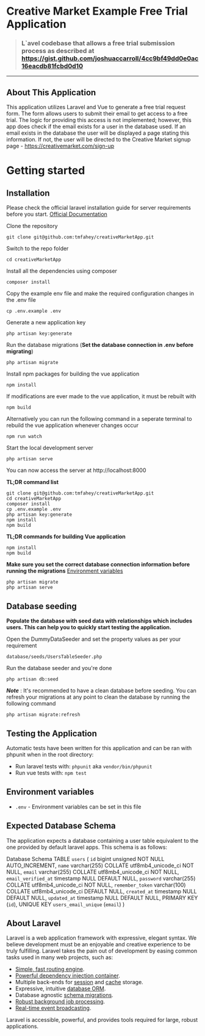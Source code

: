 # Creative Market Example Free Trial Application

> ### L`avel codebase that allows a free trial submission process as described at https://gist.github.com/joshuaccarroll/4cc9bf49dd0e0ac16eacdb81fcbd0d10

----------

## About This Application

This application utilizes Laravel and Vue to generate a free trial request form. The form allows users to submit their email to get access to a free trial. The logic for providing this access is not implemented; however, this app does check if the email exists for a user in the database used. If an email exists in the database the user will be displayed a page stating this information. If not, the user will be directed to the Creative Market signup page - https://creativemarket.com/sign-up

# Getting started

## Installation

Please check the official laravel installation guide for server requirements before you start. [Official Documentation](https://laravel.com/docs/7.x/installation)

Clone the repository

    git clone git@github.com:tmfahey/creativeMarketApp.git

Switch to the repo folder

    cd creativeMarketApp

Install all the dependencies using composer

    composer install

Copy the example env file and make the required configuration changes in the .env file

    cp .env.example .env

Generate a new application key

    php artisan key:generate

Run the database migrations (**Set the database connection in .env before migrating**)

    php artisan migrate

Install npm packages for building the vue application

    npm install

If modifications are ever made to the vue application, it must be rebuilt with

    npm build

Alternatively you can run the following command in a seperate terminal to rebuild the vue application whenever changes occur

    npm run watch

Start the local development server

    php artisan serve

You can now access the server at http://localhost:8000

**TL;DR command list**

    git clone git@github.com:tmfahey/creativeMarketApp.git
    cd creativeMarketApp
    composer install
    cp .env.example .env
    php artisan key:generate
    npm install
    npm build

**TL;DR commands for building Vue application**    

    npm install
    npm build

**Make sure you set the correct database connection information before running the migrations** [Environment variables](#environment-variables)

    php artisan migrate
    php artisan serve

## Database seeding

**Populate the database with seed data with relationships which includes users. This can help you to quickly start testing the application.**

Open the DummyDataSeeder and set the property values as per your requirement

    database/seeds/UsersTableSeeder.php

Run the database seeder and you're done

    php artisan db:seed

***Note*** : It's recommended to have a clean database before seeding. You can refresh your migrations at any point to clean the database by running the following command

    php artisan migrate:refresh

## Testing the Application

Automatic tests have been written for this application and can be ran with phpunit when in the root directory:

- Run laravel tests with: `phpunit` aka `vendor/bin/phpunit`
- Run vue tests with: `npm test`

## Environment variables

- `.env` - Environment variables can be set in this file

## Expected Database Schema

The application expects a database containing a user table equivalent to the one provided by default laravel apps. This schema is as follows:

Database Schema
TABLE `users` (
  `id` bigint unsigned NOT NULL AUTO_INCREMENT,
  `name` varchar(255) COLLATE utf8mb4_unicode_ci NOT NULL,
  `email` varchar(255) COLLATE utf8mb4_unicode_ci NOT NULL,
  `email_verified_at` timestamp NULL DEFAULT NULL,
  `password` varchar(255) COLLATE utf8mb4_unicode_ci NOT NULL,
  `remember_token` varchar(100) COLLATE utf8mb4_unicode_ci DEFAULT NULL,
  `created_at` timestamp NULL DEFAULT NULL,
  `updated_at` timestamp NULL DEFAULT NULL,
  PRIMARY KEY (`id`),
  UNIQUE KEY `users_email_unique` (`email`)
)

## About Laravel

Laravel is a web application framework with expressive, elegant syntax. We believe development must be an enjoyable and creative experience to be truly fulfilling. Laravel takes the pain out of development by easing common tasks used in many web projects, such as:

- [Simple, fast routing engine](https://laravel.com/docs/routing).
- [Powerful dependency injection container](https://laravel.com/docs/container).
- Multiple back-ends for [session](https://laravel.com/docs/session) and [cache](https://laravel.com/docs/cache) storage.
- Expressive, intuitive [database ORM](https://laravel.com/docs/eloquent).
- Database agnostic [schema migrations](https://laravel.com/docs/migrations).
- [Robust background job processing](https://laravel.com/docs/queues).
- [Real-time event broadcasting](https://laravel.com/docs/broadcasting).

Laravel is accessible, powerful, and provides tools required for large, robust applications.
